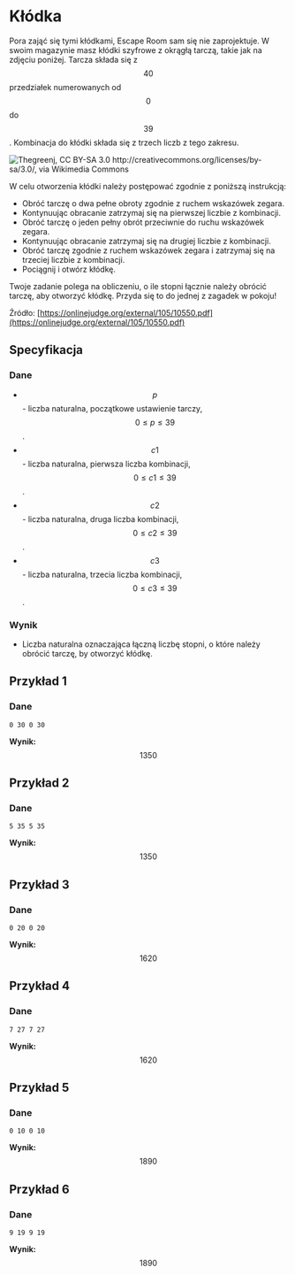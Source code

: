 # Kłódka

Pora zająć się tymi kłódkami, Escape Room sam się nie zaprojektuje. W swoim magazynie masz kłódki szyfrowe z okrągłą tarczą, takie jak na zdjęciu poniżej. Tarcza składa się z $$40$$ przedziałek numerowanych od $$0$$ do $$39$$. Kombinacja do kłódki składa się z trzech liczb z tego zakresu.

![Thegreenj, CC BY-SA 3.0 <http://creativecommons.org/licenses/by-sa/3.0/>, via Wikimedia Commons](https://upload.wikimedia.org/wikipedia/commons/a/a1/Masterpadlock.jpg)

W celu otworzenia kłódki należy postępować zgodnie z poniższą instrukcją:

* Obróć tarczę o dwa pełne obroty zgodnie z ruchem wskazówek zegara.
* Kontynuując obracanie zatrzymaj się na pierwszej liczbie z kombinacji.
* Obróć tarczę o jeden pełny obrót przeciwnie do ruchu wskazówek zegara.
* Kontynuując obracanie zatrzymaj się na drugiej liczbie z kombinacji.
* Obróć tarczę zgodnie z ruchem wskazówek zegara i zatrzymaj się na trzeciej liczbie z kombinacji.
* Pociągnij i otwórz kłódkę.

Twoje zadanie polega na obliczeniu, o ile stopni łącznie należy obrócić tarczę, aby otworzyć kłódkę. Przyda się to do jednej z zagadek w pokoju!

Źródło: [https://onlinejudge.org/external/105/10550.pdf](https://onlinejudge.org/external/105/10550.pdf)

## Specyfikacja

### Dane

* $$p$$ - liczba naturalna, początkowe ustawienie tarczy, $$0\leq p\leq 39$$.
* $$c1$$ - liczba naturalna, pierwsza liczba kombinacji, $$0\leq c1\leq 39$$.
* $$c2$$ - liczba naturalna, druga liczba kombinacji, $$0\leq c2\leq 39$$.
* $$c3$$ - liczba naturalna, trzecia liczba kombinacji, $$0\leq c3\leq 39$$.

### Wynik

* Liczba naturalna oznaczająca łączną liczbę stopni, o które należy obrócić tarczę, by otworzyć kłódkę.

## Przykład 1

### Dane

```
0 30 0 30
```

**Wynik:** $$1350$$

## Przykład 2

### Dane

```
5 35 5 35
```

**Wynik:** $$1350$$

## Przykład 3

### Dane

```
0 20 0 20
```

**Wynik:** $$1620$$

## Przykład 4

### Dane

```
7 27 7 27
```

**Wynik:** $$1620$$

## Przykład 5

### Dane

```
0 10 0 10
```

**Wynik:** $$1890$$

## Przykład 6

### Dane

```
9 19 9 19
```

**Wynik:** $$1890$$
